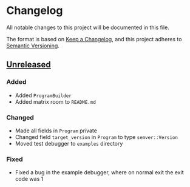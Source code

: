 # Changelog
All notable changes to this project will be documented in this file.

The format is based on [Keep a Changelog](https://keepachangelog.com/en/1.0.0/),
and this project adheres to [Semantic Versioning](https://semver.org/spec/v2.0.0.html).

## [Unreleased]
### Added
- Added `ProgramBuilder`
- Added matrix room to `README.md`

### Changed
- Made all fields in `Program` private
- Changed field `target_version` in `Program` to type `semver::Version`
- Moved test debugger to `examples` directory

### Fixed
- Fixed a bug in the example debugger, where on normal exit the exit code was 1


[Unreleased]: https://github.com/bakervm/melon/compare/v0.13.1...HEAD
